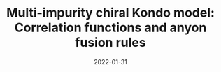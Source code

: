 ---
title: "Multi-impurity chiral Kondo model: Correlation functions and anyon fusion rules"
date: 2022-01-31
authors: D. Gabay, C. Han, <b>PLSL</b>, I. Affleck, and E. Sela
arxiv_link: https://arxiv.org/abs/2109.00026
pub_link: https://journals.aps.org/prb/abstract/10.1103/PhysRevB.105.035151
magazine: PRB
tags: 
    - quasiparticle fractionalization
    - quantum computing
---